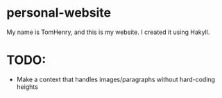 # personal-website

My name is TomHenry, and this is my website. I created it using Hakyll.

# TODO:
* Make a context that handles images/paragraphs without hard-coding
  heights
